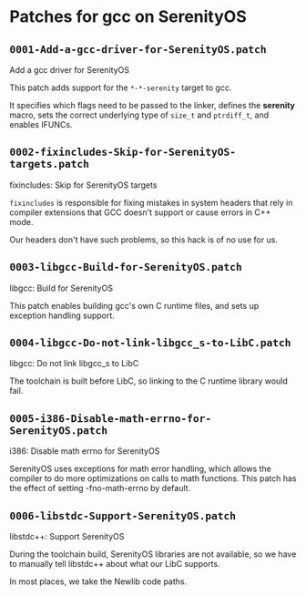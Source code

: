 # Patches for gcc on SerenityOS

## `0001-Add-a-gcc-driver-for-SerenityOS.patch`

Add a gcc driver for SerenityOS

This patch adds support for the `*-*-serenity` target to gcc.

It specifies which flags need to be passed to the linker, defines the
__serenity__ macro, sets the correct underlying type of `size_t` and
`ptrdiff_t`, and enables IFUNCs.

## `0002-fixincludes-Skip-for-SerenityOS-targets.patch`

fixincludes: Skip for SerenityOS targets

`fixincludes` is responsible for fixing mistakes in system headers that
rely in compiler extensions that GCC doesn't support or cause errors in
C++ mode.

Our headers don't have such problems, so this hack is of no use for us.

## `0003-libgcc-Build-for-SerenityOS.patch`

libgcc: Build for SerenityOS

This patch enables building gcc's own C runtime files, and sets up
exception handling support.

## `0004-libgcc-Do-not-link-libgcc_s-to-LibC.patch`

libgcc: Do not link libgcc_s to LibC

The toolchain is built before LibC, so linking to the C runtime library
would fail.

## `0005-i386-Disable-math-errno-for-SerenityOS.patch`

i386: Disable math errno for SerenityOS

SerenityOS uses exceptions for math error handling, which allows the
compiler to do more optimizations on calls to math functions. This patch
has the effect of setting -fno-math-errno by default.

## `0006-libstdc-Support-SerenityOS.patch`

libstdc++: Support SerenityOS

During the toolchain build, SerenityOS libraries are not available, so
we have to manually tell libstdc++ about what our LibC supports.

In most places, we take the Newlib code paths.

